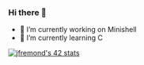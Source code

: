 ### Hi there 👋
- 🔭 I’m currently working on Minishell
- 🌱 I’m currently learning C
<!-- 
- 👯 I’m looking to collaborate on ...
- 🤔 I’m looking for help with ...
- 💬 Ask me about ...
- 📫 How to reach me: ...
- 😄 Pronouns: ...
- ⚡ Fun fact: ...
-->
<!DOCTYPE html>
<html>
  <body>
    <a href="https://github.com/JaeSeoKim/badge42"><img src="https://badge42.vercel.app/api/v2/cl1ljxdin001109lh6mg47k2p/stats?cursusId=21&coalitionId=12" alt="jfremond's 42 stats" /></a>
  </body>
</html>
